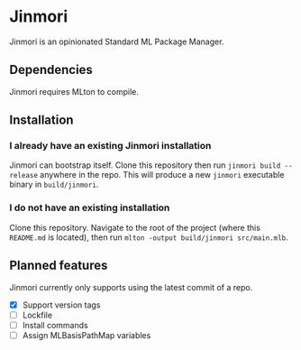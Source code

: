# Jinmori
Jinmori is an opinionated Standard ML Package Manager.

## Dependencies
Jinmori requires MLton to compile.

## Installation
### I already have an existing Jinmori installation
Jinmori can bootstrap itself.
Clone this repository then run `jinmori build --release` anywhere in the repo.
This will produce a new `jinmori` executable binary in `build/jinmori`.

### I do not have an existing installation
Clone this repository.
Navigate to the root of the project (where this `README.md` is located),
then run `mlton -output build/jinmori src/main.mlb`.

## Planned features
Jinmori currently only supports using the latest commit of a repo.
- [x] Support version tags
- [ ] Lockfile
- [ ] Install commands
- [ ] Assign MLBasisPathMap variables
